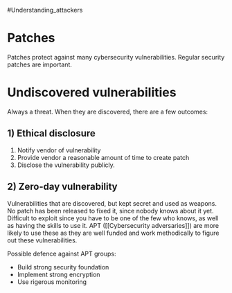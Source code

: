 #Understanding_attackers 

# Patches
Patches protect against many cybersecurity vulnerabilities. 
Regular security patches are important.

# Undiscovered vulnerabilities
Always a threat. When they are discovered, there are a few outcomes:

## 1) Ethical disclosure
1. Notify vendor of vulnerability
2. Provide vendor a reasonable amount of time to create patch
3. Disclose the vulnerability publicly.

## 2) Zero-day vulnerability 
Vulnerabilities that are discovered, but kept secret and used as weapons. No patch has been released to fixed it, since nobody knows about it yet.
Difficult to exploit since you have to be one of the few who knows, as well as having the skills to use it. APT ([[Cybersecurity adversaries]]) are more likely to use these as they are well funded and work methodically to figure out these vulnerabilities. 

Possible defence against APT groups:
- Build strong security foundation
- Implement strong encryption
- Use rigerous monitoring